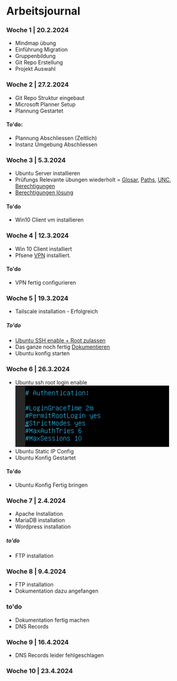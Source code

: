 # Arbeitsjournal

### Woche 1 | 20.2.2024

- Mindmap übung
- Einführung Migration
- Gruppenbildung
- Git Repo Erstellung
- Projekt Auswahl


### Woche 2 | 27.2.2024

- Git Repo Struktur eingebaut
- Microsoft Planner Setup
- Plannung Gestartet

#### To'do:
- Plannung Abschliessen (Zeitlich)
- Instanz Umgebung Abschliessen

### Woche 3 | 5.3.2024

- Ubuntu Server installieren
- Prüfungs Relevante übungen wiederholt = [Glosar](https://gitlab.com/ch-tbz-it/Stud/m158/-/blob/main/04_Unterrichtsressourcen/Glossar.md?ref_type=heads), [Paths](https://tbzedu-my.sharepoint.com/:w:/g/personal/dante_pangione_edu_tbz_ch/EZMxAXTvArdIjaENz6D0fKwBsgdIXJp5_DX54LaUf32kXQ?e=8PqL0J), [UNC](https://tbzedu-my.sharepoint.com/:w:/g/personal/dante_pangione_edu_tbz_ch/EZNwSSrmk09KuWtH3KvFrsIBn4LsT1z_B_Qj08EENzSLdg?e=tDtjTd), [Berechtigungen](https://gitlab.com/ch-tbz-it/Stud/m158/-/blob/main/04_Unterrichtsressourcen/03_%C3%9Cbungen/Berechtigungen%20unter%20Windows/Berechtigungen%20unter%20Windows.md?ref_type=heads)
- [Berechtigungen lösung](https://github.com/Dante1197/m158/blob/main/Berechtigunen-L%C3%B6sung.md)


#### To'do 
  - Win10 Client vm installieren 

### Woche 4 | 12.3.2024

- Win 10 Client installiert
- Pfsene [VPN](https://gitlab.com/ch-tbz-it/Stud/m158/-/blob/main/04_Unterrichtsressourcen/00_Proxmox/Tailscale/Guide.md?ref_type=heads) installiert.

#### To'do
- VPN fertig configurieren 

### Woche 5 | 19.3.2024

- Tailscale installation - Erfolgreich 

##### To'do
- [Ubuntu SSH enable + Root zulassen](https://access.redhat.com/documentation/it-it/red_hat_enterprise_linux/6/html/v2v_guide/preparation_before_the_p2v_migration-enable_root_login_over_ssh)
- Das ganze noch fertig [Dokumentieren](/m158/Tailscale-installation.md)
- Ubuntu konfig starten 

### Woche 6 | 26.3.2024

- Ubuntu ssh root login enable 
![](SSHroot.png)
- Ubuntu Static IP Config 
- Ubuntu Konfig Gestartet 

#### To'do
- Ubuntu Konfig Fertig bringen 

### Woche 7 | 2.4.2024

- Apache Installation
- MariaDB installation 
- Wordpress installation

##### to'do

- FTP installation 

### Woche 8 | 9.4.2024

- FTP installation 
- Dokumentation dazu angefangen 

### to'do 
- Dokumentation fertig machen 
- DNS Records

### Woche 9 | 16.4.2024

- DNS Records leider fehlgeschlagen 

### Woche 10 | 23.4.2024